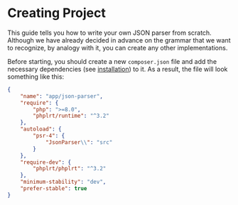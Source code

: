 # Creating Project

This guide tells you how to write your own JSON parser from scratch. Although we have
already decided in advance on the grammar that we want to recognize, by analogy with
it, you can create any other implementations.

Before starting, you should create a new `composer.json` file and add the
necessary dependencies (see [installation](/docs/installation)) to it. As a result,
the file will look something like this:

```json
{
    "name": "app/json-parser",
    "require": {
        "php": ">=8.0",
        "phplrt/runtime": "^3.2"
    },
    "autoload": {
        "psr-4": {
            "JsonParser\\": "src"
        }
    },
    "require-dev": {
        "phplrt/phplrt": "^3.2"
    },
    "minimum-stability": "dev",
    "prefer-stable": true
}
```
